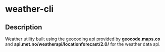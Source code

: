 # weather-cli

## Description

Weather utility built using the geocoding api provided by **geocode.maps.co** and **api.met.no/weatherapi/locationforecast/2.0/** for the weather data api.  

